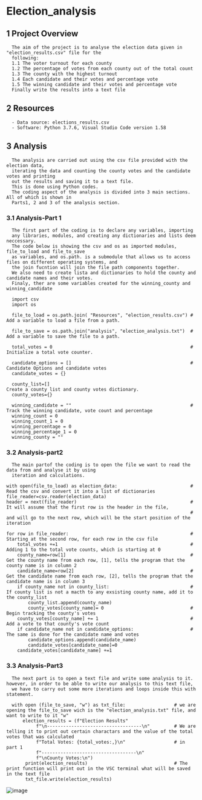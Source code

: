 # Election_analysis

## 1 Project Overview

      The aim of the project is to analyse the election data given in "election_results.csv" file for the
      following:
      1.1 The voter turnout for each county
      1.2 The percentage of votes from each county out of the total count
      1.3 The county with the highest turnout
      1.4 Each candidate and their votes and percentage vote
      1.5 The winning candidate and their votes and percentage vote
      Finally write the results into a text file 
## 2 Resources
      - Data source: elections_results.csv
      - Software: Python 3.7.6, Visual Studio Code version 1.58
## 3 Analysis
      
      The analysis are carried out using the csv file provided with the election data,
      iterating the data and counting the county votes and the candidate votes and printing
      out the results and saving it to a text file.
      This is done using Python codes.
      The coding aspect of the analysis is divided into 3 main sections. All of which is shown in 
      Parts1, 2 and 3 of the analysis section.
      
### 3.1 Analysis-Part 1
      
      The first part of the coding is to declare any variables, importing
      any libraries, modules, and creating any dictionaries and lists deem neccessary.
      The code below is showing the csv and os as imported modules, file_to_load and file_to_save
      as variables, and os.path. is a submodule that allows us to access files on different operating systems, and 
      the join fucntion will join the file path components together.
      We also need to create lista and dictionaries to hold the county and candidate names and their votes.
      Finaly, ther are some variables created for the winning_county and winning_candidate
      
      import csv
      import os
            
      file_to_load = os.path.join( "Resources", "election_results.csv") # Add a variable to load a file from a path.
           
      file_to_save = os.path.join("analysis", "election_analysis.txt")  # Add a variable to save the file to a path.
           
      total_votes = 0                                                   # Initialize a total vote counter.
           
      candidate_options = []                                            # Candidate Options and candidate votes
      candidate_votes = {}
            
      county_list=[]                                                    Create a county list and county votes dictionary.
      county_votes={}
  
      winning_candidate = ""                                            # Track the winning candidate, vote count and percentage
      winning_count = 0
      winning_count_1 = 0
      winning_percentage = 0
      winning_percentage_1 = 0
      winning_county = ""   
      
   
### 3.2 Analysis-part2

      The main partof the coding is to open the file we want to read the data from and analyse it by using
      iteration and calculations.
      
    with open(file_to_load) as election_data:                           # Read the csv and convert it into a list of dictionaries
    file_reader=csv.reader(election_data)
    header = next(file_reader)                                          # It will assume that the first row is the header in the file,
                                                                        # and will go to the next row, which will be the start position of the iteration
      
    for row in file_reader:                                             # Starting at the second row, for each row in the csv file 
        total_votes +=1                                                 # Adding 1 to the total vote counts, which is starting at 0
        county_name=row[1]                                              # Get the county name from each row, [1], tells the program that the county name is in column 2
        candidate_name=row[2]                                           # Get the candidate name from each row, [2], tells the program that the candidate name is in column 3
        if county_name not in county_list:                              # If county list is not a macth to any exsisting county name, add it to the county_list
            county_list.append(county_name)
            county_votes[county_name]= 0                                # Begin tracking the county's votes
        county_votes[county_name] += 1                                  # Add a vote to that county's vote count
        if candidate_name not in candidate_options:                     # The same is done for the candidate name and votes
            candidate_options.append(candidate_name)
            candidate_votes[candidate_name]=0
        candidate_votes[candidate_name] +=1  
        
### 3.3 Analysis-Part3

      The next part is to open a text file and write some analysis to it. however, in order to be able to write our analysis to this text file,
      we have to carry out some more iterations and loops inside this with statement.
      
      with open (file_to_save, "w") as txt_file:                  # we are opening the file_to_save wich is the "election_analysis.txt" file, and want to write to it "w"
          election_results = (f"Election Results"
               f"\n-----------------------------------\n"         # We are telling it to print out certain charactars and the value of the total votes that was calculated
               f"Total Votes: {total_votes:,}\n"                  # in part 1
               f"-----------------------------------\n"
               f"\nCounty Votes:\n")
           print(election_results)                                # The print function will print out in the VSC terminal what will be saved in the text file
           txt_file.write(election_results)    
      
     
  ![image](https://user-images.githubusercontent.com/85843030/125489238-c5238f24-6f2a-400e-b1ca-bc0a63f61777.png)


        
